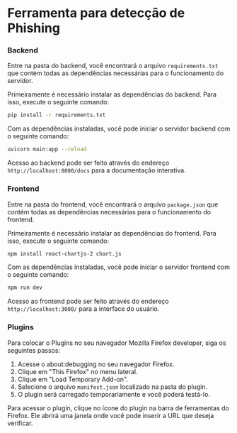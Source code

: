 # Ferramenta para detecção de Phishing  
  
### Backend   
Entre na pasta do backend, você encontrará o arquivo `requirements.txt` que contém todas as dependências necessárias para o funcionamento do servidor.  


Primeiramente é necessário instalar as dependências do backend. Para isso, execute o seguinte comando:    
  
```bash
pip install -r requirements.txt  
```

Com as dependências instaladas, você pode iniciar o servidor backend com o seguinte comando:  

```bash
uvicorn main:app --reload  
```

Acesso ao backend pode ser feito através do endereço `http://localhost:8000/docs` para a documentação interativa.  

### Frontend
Entre na pasta do frontend, você encontrará o arquivo `package.json` que contém todas as dependências necessárias para o funcionamento do frontend.

Primeiramente é necessário instalar as dependências do frontend. Para isso, execute o seguinte comando:

```bash
npm install react-chartjs-2 chart.js
````
Com as dependências instaladas, você pode iniciar o servidor frontend com o seguinte comando:
```bash
npm run dev
```
Acesso ao frontend pode ser feito através do endereço `http://localhost:3000/` para a interface do usuário.

### Plugins

Para colocar o Plugins no seu navegador Mozilla Firefox developer, siga os seguintes passos:

1. Acesse o about:debugging no seu navegador Firefox.
2. Clique em "This Firefox" no menu lateral.
3. Clique em "Load Temporary Add-on".
4. Selecione o arquivo `manifest.json` localizado na pasta do plugin.
5. O plugin será carregado temporariamente e você poderá testá-lo.

Para acessar o plugin, clique no ícone do plugin na barra de ferramentas do Firefox. Ele abrirá uma janela onde você pode inserir a URL que deseja verificar.
